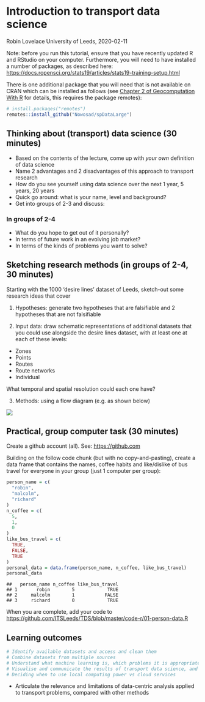 Introduction to transport data science
================
Robin Lovelace
University of Leeds,
2020-02-11<br/><img class="img-footer" alt="" src="http://www.stephanehess.me.uk/images/picture3.png">

Note: before you run this tutorial, ensure that you have recently
updated R and RStudio on your computer. Furthermore, you will need to
have installed a number of packages, as described here:
<https://docs.ropensci.org/stats19/articles/stats19-training-setup.html>

There is one additional package that you will need that is not available
on CRAN which can be installed as follows (see [Chapter 2 of
Geocomputation With
R](https://geocompr.robinlovelace.net/spatial-class.html) for details,
this requires the package remotes):

``` r
# install.packages("remotes")
remotes::install_github("Nowosad/spDataLarge")
```

## Thinking about (transport) data science (30 minutes)

  - Based on the contents of the lecture, come up with *your own*
    definition of data science
  - Name 2 advantages and 2 disadvantages of this approach to transport
    research
  - How do you see yourself using data science over the next 1 year, 5
    years, 20 years
  - Quick go around: what is your name, level and background?
  - Get into groups of 2-3 and discuss:

### In groups of 2-4

  - What do you hope to get out of it personally?
  - In terms of future work in an evolving job market?
  - In terms of the kinds of problems you want to solve?

## Sketching research methods (in groups of 2-4, 30 minutes)

Starting with the 1000 ‘desire lines’ dataset of Leeds, sketch-out some
research ideas that cover

1)  Hypotheses: generate two hypotheses that are falsifiable and 2
    hypotheses that are not falsifiable

2)  Input data: draw schematic representations of additional datasets
    that you could use alongside the desire lines dataset, with at least
    one at each of these levels:

<!-- end list -->

  - Zones
  - Points
  - Routes
  - Route networks
  - Individual

What temporal and spatial resolution could each one have?

3)  Methods: using a flow diagram (e.g. as shown
below)

![](https://raw.githubusercontent.com/npct/pct-team/master/flow-model/flow-diag2.png)<!-- -->

## Practical, group computer task (30 minutes)

Create a github account (all). See: <https://github.com>

Building on the follow code chunk (but with no copy-and-pasting), create
a data frame that contains the names, coffee habits and like/dislike of
bus travel for everyone in your group (just 1 computer per group):

``` r
person_name = c(
  "robin",
  "malcolm",
  "richard"
)
n_coffee = c(
  5,
  1,
  0
)
like_bus_travel = c(
  TRUE,
  FALSE,
  TRUE
)
personal_data = data.frame(person_name, n_coffee, like_bus_travel)
personal_data
```

    ##   person_name n_coffee like_bus_travel
    ## 1       robin        5            TRUE
    ## 2     malcolm        1           FALSE
    ## 3     richard        0            TRUE

When you are complete, add your code to
<https://github.com/ITSLeeds/TDS/blob/master/code-r/01-person-data.R>

## Learning outcomes

``` r
# Identify available datasets and access and clean them
# Combine datasets from multiple sources
# Understand what machine learning is, which problems it is appropriate for compared with traditional statistical approaches, and how to implement machine learning techniques
# Visualise and communicate the results of transport data science, and know about setting-up interactive web applications
# Deciding when to use local computing power vs cloud services
```

  - Articulate the relevance and limitations of data-centric analysis
    applied to transport problems, compared with other methods
